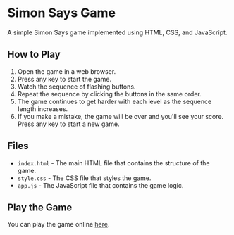 # Simon Says Game

A simple Simon Says game implemented using HTML, CSS, and JavaScript.

## How to Play

1. Open the game in a web browser.
2. Press any key to start the game.
3. Watch the sequence of flashing buttons.
4. Repeat the sequence by clicking the buttons in the same order.
5. The game continues to get harder with each level as the sequence length increases.
6. If you make a mistake, the game will be over and you'll see your score. Press any key to start a new game.

## Files

- `index.html` - The main HTML file that contains the structure of the game.
- `style.css` - The CSS file that styles the game.
- `app.js` - The JavaScript file that contains the game logic.

## Play the Game

You can play the game online [here](https://premprj2506.github.io/simon-game/).
